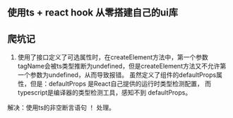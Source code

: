 ## 使用ts + react hook  从零搭建自己的ui库


## 爬坑记
  1. 使用了接口定义了可选属性时，在createElement方法中，第一个参数tagName会被ts类型推断为undefined，但是createElement方法又不允许第一个参数为undefined，从而导致报错。
  虽然定义了组件的defaultProps属性，但是：defaultProps 是React自己提供的运行时类型检测配置，
  而typescript是编译器的类型检测工具，感知不到 defaultProps。

  解决：使用ts的非空断言语句  ！  处理。
  

